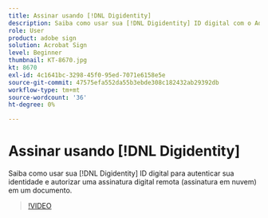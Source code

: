 ```yaml
---
title: Assinar usando [!DNL Digidentity]
description: Saiba como usar sua [!DNL Digidentity] ID digital com o Adobe Sign
role: User
product: adobe sign
solution: Acrobat Sign
level: Beginner
thumbnail: KT-8670.jpg
kt: 8670
exl-id: 4c1641bc-3298-45f0-95ed-7071e6158e5e
source-git-commit: 47575efa552da55b3ebde308c182432ab29392db
workflow-type: tm+mt
source-wordcount: '36'
ht-degree: 0%

---
```


# Assinar usando [!DNL Digidentity]

Saiba como usar sua [!DNL Digidentity] ID digital para autenticar sua identidade e autorizar uma assinatura digital remota (assinatura em nuvem) em um documento.

>[!VIDEO](https://video.tv.adobe.com/v/336991?hidetitle=true)
